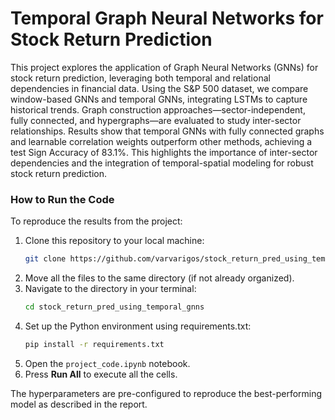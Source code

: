 # Temporal Graph Neural Networks for Stock Return Prediction

This project explores the application of Graph Neural Networks (GNNs) for stock return prediction, leveraging both temporal and relational dependencies in financial data. Using the S&P 500 dataset, we compare window-based GNNs and temporal GNNs, integrating LSTMs to capture historical trends. Graph construction approaches—sector-independent, fully connected, and hypergraphs—are evaluated to study inter-sector relationships. Results show that temporal GNNs with fully connected graphs and learnable correlation weights outperform other methods, achieving a test Sign Accuracy of 83.1%. This highlights the importance of inter-sector dependencies and the integration of temporal-spatial modeling for robust stock return prediction.

### How to Run the Code

To reproduce the results from the project:

1. Clone this repository to your local machine:
   ```bash
   git clone https://github.com/varvarigos/stock_return_pred_using_temporal_gnns.git
   ```
2. Move all the files to the same directory (if not already organized).
3. Navigate to the directory in your terminal:
   ```bash
   cd stock_return_pred_using_temporal_gnns
   ```
4. Set up the Python environment using requirements.txt:
   ```bash
   pip install -r requirements.txt
   ```
5. Open the `project_code.ipynb` notebook.
6. Press **Run All** to execute all the cells. 

The hyperparameters are pre-configured to reproduce the best-performing model as described in the report. 
